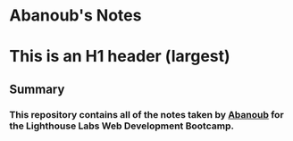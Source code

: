 # Abanoub's Notes

# This is an H1 header (largest)


## Summary
### This repository contains all of the notes taken by [Abanoub](https://github.com/Ashenou/) for the Lighthouse Labs Web Development Bootcamp.

